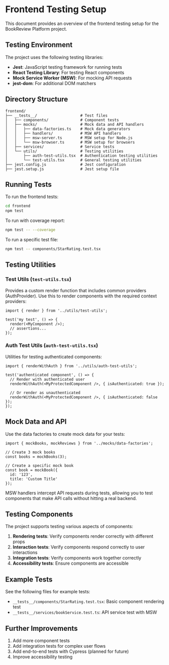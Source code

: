 # Frontend Testing Setup

This document provides an overview of the frontend testing setup for the BookReview Platform project.

## Testing Environment

The project uses the following testing libraries:

- **Jest**: JavaScript testing framework for running tests
- **React Testing Library**: For testing React components
- **Mock Service Worker (MSW)**: For mocking API requests
- **jest-dom**: For additional DOM matchers

## Directory Structure

```
frontend/
├── __tests__/                   # Test files
│   ├── components/              # Component tests
│   ├── mocks/                   # Mock data and API handlers
│   │   ├── data-factories.ts    # Mock data generators
│   │   ├── handlers/            # MSW API handlers
│   │   ├── msw-server.ts        # MSW setup for Node.js
│   │   └── msw-browser.ts       # MSW setup for browsers
│   ├── services/                # Service tests
│   └── utils/                   # Testing utilities
│       ├── auth-test-utils.tsx  # Authentication testing utilities
│       └── test-utils.tsx       # General testing utilities
├── jest.config.js               # Jest configuration
├── jest.setup.js                # Jest setup file
```

## Running Tests

To run the frontend tests:

```bash
cd frontend
npm test
```

To run with coverage report:

```bash
npm test -- --coverage
```

To run a specific test file:

```bash
npm test -- components/StarRating.test.tsx
```

## Testing Utilities

### Test Utils (`test-utils.tsx`)

Provides a custom render function that includes common providers (AuthProvider). Use this to render components with the required context providers:

```tsx
import { render } from '../utils/test-utils';

test('my test', () => {
  render(<MyComponent />);
  // assertions...
});
```

### Auth Test Utils (`auth-test-utils.tsx`)

Utilities for testing authenticated components:

```tsx
import { renderWithAuth } from '../utils/auth-test-utils';

test('authenticated component', () => {
  // Render with authenticated user
  renderWithAuth(<MyProtectedComponent />, { isAuthenticated: true });
  
  // Or render as unauthenticated
  renderWithAuth(<MyProtectedComponent />, { isAuthenticated: false });
});
```

## Mock Data and API

Use the data factories to create mock data for your tests:

```tsx
import { mockBooks, mockReviews } from '../mocks/data-factories';

// Create 3 mock books
const books = mockBooks(3);

// Create a specific mock book
const book = mockBook({
  id: '123',
  title: 'Custom Title'
});
```

MSW handlers intercept API requests during tests, allowing you to test components that make API calls without hitting a real backend.

## Testing Components

The project supports testing various aspects of components:

1. **Rendering tests**: Verify components render correctly with different props
2. **Interaction tests**: Verify components respond correctly to user interactions
3. **Integration tests**: Verify components work together correctly
4. **Accessibility tests**: Ensure components are accessible

## Example Tests

See the following files for example tests:

- `__tests__/components/StarRating.test.tsx`: Basic component rendering test
- `__tests__/services/bookService.test.ts`: API service test with MSW

## Further Improvements

1. Add more component tests
2. Add integration tests for complex user flows
3. Add end-to-end tests with Cypress (planned for future)
4. Improve accessibility testing
